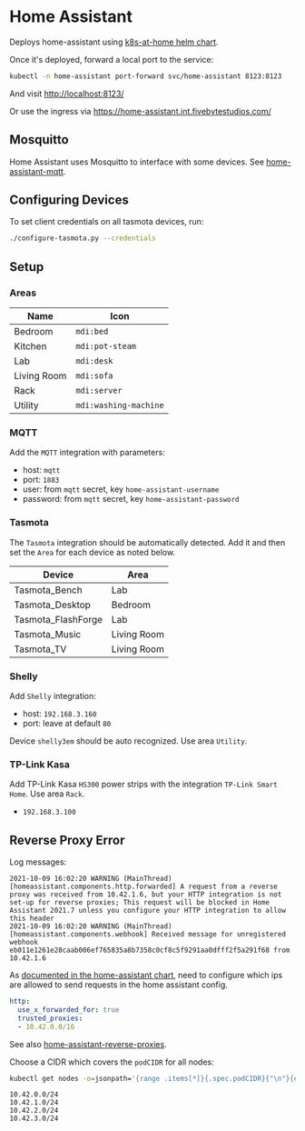 # Home Assistant

Deploys home-assistant using [k8s-at-home helm chart][k8s-at-home].

Once it's deployed, forward a local port to the service:

```sh
kubectl -n home-assistant port-forward svc/home-assistant 8123:8123
```

And visit <http://localhost:8123/>

Or use the ingress via <https://home-assistant.int.fivebytestudios.com/>

## Mosquitto

Home Assistant uses Mosquitto to interface with some devices.
See [home-assistant-mqtt](../home-assistant-mqtt/).

## Configuring Devices

To set client credentials on all tasmota devices, run:

```sh
./configure-tasmota.py --credentials
```

## Setup

### Areas

| Name        | Icon                  |
| ----------- | --------------------- |
| Bedroom     | `mdi:bed`             |
| Kitchen     | `mdi:pot-steam`       |
| Lab         | `mdi:desk`            |
| Living Room | `mdi:sofa`            |
| Rack        | `mdi:server`          |
| Utility     | `mdi:washing-machine` |

### MQTT

Add the `MQTT` integration with parameters:

- host: `mqtt`
- port: `1883`
- user: from `mqtt` secret, key `home-assistant-username`
- password: from `mqtt` secret, key `home-assistant-password`

### Tasmota

The `Tasmota` integration should be automatically detected.
Add it and then set the `Area` for each device as noted below.

| Device             | Area        |
| ------------------ | ----------- |
| Tasmota_Bench      | Lab         |
| Tasmota_Desktop    | Bedroom     |
| Tasmota_FlashForge | Lab         |
| Tasmota_Music      | Living Room |
| Tasmota_TV         | Living Room |

### Shelly

Add `Shelly` integration:

- host: `192.168.3.160`
- port: leave at default `80`

Device `shelly3em` should be auto recognized.
Use area `Utility`.

### TP-Link Kasa

Add TP-Link Kasa `HS300` power strips with the integration `TP-Link Smart Home`.
Use area `Rack`.

- `192.168.3.100`

## Reverse Proxy Error

Log messages:

```text
2021-10-09 16:02:20 WARNING (MainThread) [homeassistant.components.http.forwarded] A request from a reverse proxy was received from 10.42.1.6, but your HTTP integration is not set-up for reverse proxies; This request will be blocked in Home Assistant 2021.7 unless you configure your HTTP integration to allow this header
2021-10-09 16:02:20 WARNING (MainThread) [homeassistant.components.webhook] Received message for unregistered webhook eb011e1261e28caab006ef765835a8b7358c0cf8c5f9291aa0dfff2f5a291f68 from 10.42.1.6
```

As [documented in the home-assistant chart][home-assistant-bad-request], need to
configure which ips are allowed to send requests in the home assistant config.

```yaml
http:
  use_x_forwarded_for: true
  trusted_proxies:
  - 10.42.0.0/16
```

See also [home-assistant-reverse-proxies][].

Choose a CIDR which covers the `podCIDR` for all nodes:

```sh
kubectl get nodes -o=jsonpath='{range .items[*]}{.spec.podCIDR}{"\n"}{end}'
```

```text
10.42.0.0/24
10.42.1.0/24
10.42.2.0/24
10.42.3.0/24
```

[k8s-at-home]: https://github.com/k8s-at-home/charts/tree/master/charts/stable/home-assistant
[home-assistant-bad-request]: https://github.com/k8s-at-home/charts/tree/master/charts/stable/home-assistant#http-400-bad-request-while-accessing-from-your-browser
[home-assistant-reverse-proxies]: https://www.home-assistant.io/integrations/http#reverse-proxies
